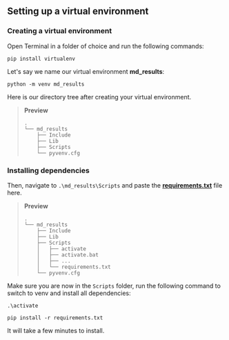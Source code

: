 ## Setting up a virtual environment

### Creating a virtual environment
Open Terminal in a folder of choice and run the following commands:

```
pip install virtualenv
```

Let's say we name our virtual environment **md_results**:
```
python -m venv md_results
```

Here is our directory tree after creating your virtual environment.

> **Preview**
> 
>     .
>     └── md_results
>         ├── Include
>         ├── Lib
>         ├── Scripts
>         └── pyvenv.cfg

### Installing dependencies
Then, navigate to `.\md_results\Scripts` and paste the [**requirements.txt**](build/requirements.txt) file here.

> **Preview**
>
>     .
>     └── md_results
>         ├── Include
>         ├── Lib
>         ├── Scripts
>         │   ├── activate
>         │   ├── activate.bat
>         │   ├── ...
>         │   └── requirements.txt
>         └── pyvenv.cfg

Make sure you are now in the `Scripts` folder, run the following command to switch to venv and install all dependencies:

```
.\activate
```
```
pip install -r requirements.txt
```
It will take a few minutes to install.
